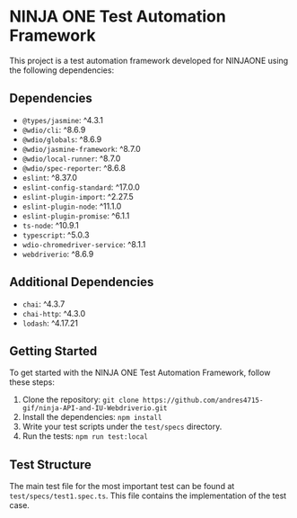 # NINJA ONE Test Automation Framework

This project is a test automation framework developed for NINJAONE using the following dependencies:

## Dependencies

-   `@types/jasmine`: ^4.3.1
-   `@wdio/cli`: ^8.6.9
-   `@wdio/globals`: ^8.6.9
-   `@wdio/jasmine-framework`: ^8.7.0
-   `@wdio/local-runner`: ^8.7.0
-   `@wdio/spec-reporter`: ^8.6.8
-   `eslint`: ^8.37.0
-   `eslint-config-standard`: ^17.0.0
-   `eslint-plugin-import`: ^2.27.5
-   `eslint-plugin-node`: ^11.1.0
-   `eslint-plugin-promise`: ^6.1.1
-   `ts-node`: ^10.9.1
-   `typescript`: ^5.0.3
-   `wdio-chromedriver-service`: ^8.1.1
-   `webdriverio`: ^8.6.9

## Additional Dependencies

-   `chai`: ^4.3.7
-   `chai-http`: ^4.3.0
-   `lodash`: ^4.17.21

## Getting Started

To get started with the NINJA ONE Test Automation Framework, follow these steps:

1. Clone the repository: `git clone https://github.com/andres4715-gif/ninja-API-and-IU-Webdriverio.git`
2. Install the dependencies: `npm install`
3. Write your test scripts under the `test/specs` directory.
4. Run the tests: `npm run test:local`

## Test Structure

The main test file for the most important test can be found at `test/specs/test1.spec.ts`. This file contains the implementation of the test case.
